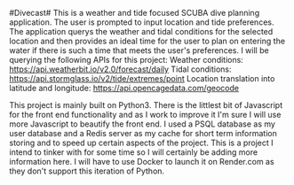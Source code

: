 #Divecast#
This is a weather and tide focused SCUBA dive planning application. The user is prompted to input location and tide preferences.
The application querys the weather and tidal conditions for the selected location and then provides an ideal time for the user to 
plan on entering the water if there is such a time that meets the user's preferences. 
I will be querying the following APIs for this project:
Weather conditions:
https://api.weatherbit.io/v2.0/forecast/daily
Tidal conditions:
https://api.stormglass.io/v2/tide/extremes/point
Location translation into latitude and longitude:
https://api.opencagedata.com/geocode

This project is mainly built on Python3. There is the littlest bit of Javascript for the front end functionality 
and as I work to improve it I'm sure I will use more Javascript to beautify the front end. I used a PSQL database as my user 
database and a Redis server as my cache for short term information storing and to speed up certain aspects of the project. This 
is a project I intend to tinker with for some time so I will certainly be adding more information here. I will have to use Docker to
launch it on Render.com as they don't support this iteration of Python. 